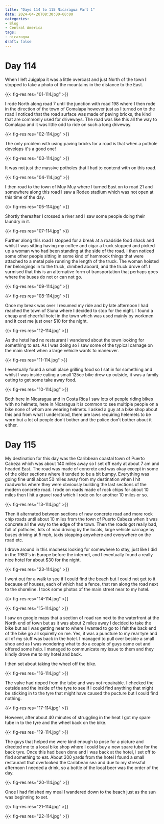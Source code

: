 ```yaml
---
title: "Days 114 to 115 Nicaragua Part 1"
date: 2024-04-20T08:30:00-00:00
categories:
- Blog
- Central America
tags:
- nicaragua
draft: false
---
```


# Day 114

When I left Juigalpa it was a little overcast and just North of the town I stopped to take a photo of the mountains in the distance to the East. 

{{< fig-res res="01-114.jpg" >}}

<!--more-->

I rode North along road 7 until the junction with road 198 where I then rode in the direction of the town of Comalapa however just as I turned on to the road I noticed that the road surface was made of paving bricks, the kind that are commonly used for driveways. The road was like this all the way to Comalapa and it was little odd to ride on such a long driveway.

{{< fig-res res="02-114.jpg" >}}

The only problem with using paving bricks for a road is that when a pothole develops it's a good one! 

{{< fig-res res="03-114.jpg" >}}

It was not just the massive potholes that I had to contend with on this road.

{{< fig-res res="04-114.jpg" >}}

I then road to the town of Muy Muy where I turned East on to road 21 and somewhere along this road I saw a Rodeo stadium which was not open at this time of the day.

{{< fig-res res="05-114.jpg" >}}

Shortly thereafter I crossed a river and I saw some people doing their laundry in it.

{{< fig-res res="07-114.jpg" >}}

Further along this road I stopped for a break at a roadside food shack and whilst I was sitting having my coffee and cigar a truck stopped and picked up a woman who had been standing at the side of the road. I then noticed some other people sitting in some kind of hammock things that were attached to a metal pole running the length of the truck. The woman hoisted her belongings in to the truck, climbed aboard, and the truck drove off. I surmised that this is an alternative form of transportation that perhaps goes where the buses do not or can not go. 

{{< fig-res res="09-114.jpg" >}}

{{< fig-res res="08-114.jpg" >}}

Once my break was over I resumed my ride and by late afternoon I had reached the town of Siuna where I decided to stop for the night. I found a cheap and cheerful hotel in the town which was used mainly by workmen and it cost me just over $10 for the night.

{{< fig-res res="12-114.jpg" >}}

As the hotel had no restaurant I wandered about the town looking for something to eat. As I was doing so i saw some of the typical carnage on the main street when a large vehicle wants to maneuver.

{{< fig-res res="11-114.jpg" >}}

I eventually found a small place grilling food so I sat in for something and whilst I was inside eating a small 125cc bike drew up outside, it was a family outing to get some take away food. 

{{< fig-res res="10-114.jpg" >}}

Both here in Nicaragua and in Costa Rica I saw lots of people riding bikes with no helmets, here in Nicaragua it is common to see multiple people on a bike none of whom are wearing helmets. I asked a guy at a bike shop about this and from what I understood, there are laws requiring helemets to be worn but a lot of people don't bother and the police don't bother about it either.

# Day 115

My destination for this day was the Caribbean coastal town of Puerto Cabeza which was about 140 miles away so I set off early at about 7 am and headed East. The road was made of concrete and was okay except in some of the older sections where it tended to be a bit bumpy. Everything was going fine until about 50 miles away from my destination when I hit roadworks where they were obviously building the last sections of the modern concrete road. I rode on roads made of rock chips for about 10 miles then I hit a gravel road which I rode on for another 10 miles or so.

{{< fig-res res="13-114.jpg" >}}

Then it alternated between sections of new concrete road and more rock chip roads until about 10 miles from the town of Puerto Cabeza when it was concrete all the way to the edge of the town. Then the roads got really bad, full of potholes, lots of mad driving by the locals, large vehicle carnage by buses driving at 5 mph, taxis stopping anywhere and everywhere on the road etc.

I drove around in this madness looking for somewhere to stay, just like I did in the 1980's in Europe before the internet, and I eventually found a really nice hotel for about $30 for the night. 

{{< fig-res res="23-114.jpg" >}}

I went out for a walk to see if I could find the beach but I could not get to it because of houses, each of which had a fence, that ran along the road next to the shoreline. I took some photos of the main street near to my hotel.

{{< fig-res res="14-114.jpg" >}}

{{< fig-res res="15-114.jpg" >}}

I saw on google maps that a section of road ran next to the waterfront at the North end of town but as it was about 2 miles away I decided to take the bike but as I was getting near to where I wanted to go to I felt the back end of the bike go all squirelly on me. Yes, it was a puncture to my rear tyre and all of my stuff was back in the hotel. I managed to pull over beside a small shop and as I was wondering what to do a couple of guys came out and offered some help. I managed to communicate my issue to them and they kindly drove me to my hotel and back.

I then set about taking the wheel off the bike.

{{< fig-res res="16-114.jpg" >}}

The valve had ripped from the tube and was not repairable. I checked the outside and the inside of the tyre to see if I could find anything that might be sticking in to the tyre that might have caused the pucture but I could find nothing.

{{< fig-res res="17-114.jpg" >}}

However, after about 40 minutes of struggling in the heat I got my spare tube in to the tyre and the wheel back on the bike.

{{< fig-res res="19-114.jpg" >}}

The guys that helped me were kind enough to pose for a picture and directed me to a local bike shop where I could buy a new spare tube for the back tyre. Once this had been done and I was back at the hotel, I set off to find something to eat. About 300 yards from the hotel I found a small restaurant that overlooked the Caribbean sea and due to my stressful afternoon I needed a drink, so a bottle of the local beer was the order of the day.

{{< fig-res res="20-114.jpg" >}}

Once I had finished my meal I wandered down to the beach just as the sun was beginning to set.

{{< fig-res res="21-114.jpg" >}}

{{< fig-res res="22-114.jpg" >}}